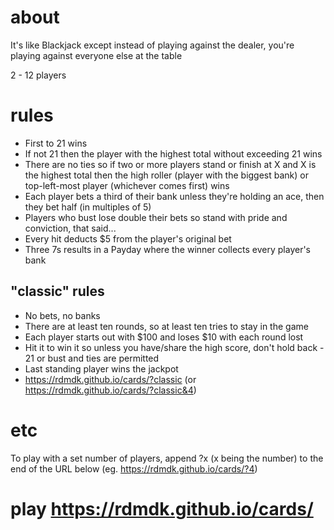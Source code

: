 # about
It's like Blackjack except instead of playing against the dealer, you're playing against everyone else at the table

2 - 12 players

# rules
- First to 21 wins
- If not 21 then the player with the highest total without exceeding 21 wins
- There are no ties so if two or more players stand or finish at X and X is the highest total then the high roller (player with the biggest bank) or top-left-most player (whichever comes first) wins
- Each player bets a third of their bank unless they're holding an ace, then they bet half (in multiples of 5)
- Players who bust lose double their bets so stand with pride and conviction, that said...
- Every hit deducts $5 from the player's original bet
- Three 7s results in a Payday where the winner collects every player's bank

## "classic" rules
- No bets, no banks
- There are at least ten rounds, so at least ten tries to stay in the game
- Each player starts out with $100 and loses $10 with each round lost
- Hit it to win it so unless you have/share the high score, don't hold back - 21 or bust and ties are permitted
- Last standing player wins the jackpot
- https://rdmdk.github.io/cards/?classic (or https://rdmdk.github.io/cards/?classic&4)

# etc
To play with a set number of players, append ?x (x being the number) to the end of the URL below (eg. https://rdmdk.github.io/cards/?4)

# play https://rdmdk.github.io/cards/
